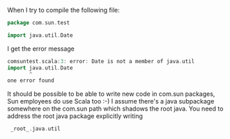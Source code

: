 When I try to compile the following file:

```scala
package com.sun.test

import java.util.Date
```

I get the error message
```scala
comsuntest.scala:3: error: Date is not a member of java.util
import java.util.Date
       ^
one error found
```

It should be possible to be able to write new code in com.sun packages, Sun employees do use Scala too :-)
I assume there's a java subpackage somewhere on the com.sun path which shadows the root java. You need to address the root java package explicitly writing
```scala
 _root_.java.util
```

